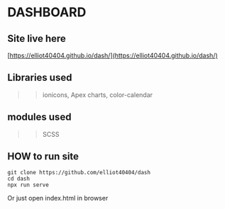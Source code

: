 # DASHBOARD

## Site live here
[https://elliot40404.github.io/dash/](https://elliot40404.github.io/dash/)

## Libraries used
>> ionicons,
>> Apex charts,
>> color-calendar

## modules used
>> SCSS

## HOW to run site
```
git clone https://github.com/elliot40404/dash
cd dash
npx run serve
```
Or just open index.html in browser
